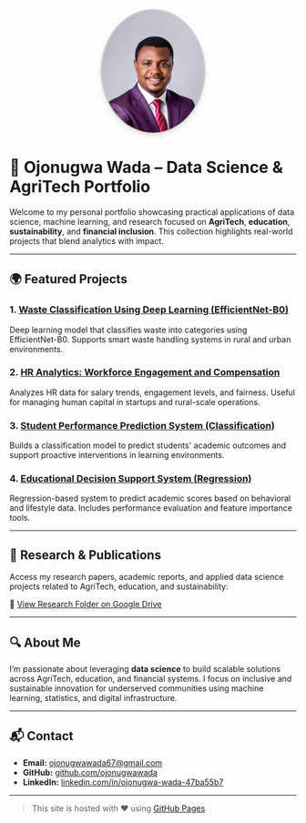 <p align="center">
  <img src="ojonugwa.jpg" alt="Ojonugwa Wada" width="180" style="border-radius: 50%; border: 2px solid #ccc; box-shadow: 0 4px 8px rgba(0,0,0,0.1);">
</p>

# 🧠 Ojonugwa Wada – Data Science & AgriTech Portfolio

Welcome to my personal portfolio showcasing practical applications of data science, machine learning, and research focused on **AgriTech**, **education**, **sustainability**, and **financial inclusion**. This collection highlights real-world projects that blend analytics with impact.

---

## 🌍 Featured Projects

### 1. [Waste Classification Using Deep Learning (EfficientNet-B0)](https://github.com/ojonugwawada/waste-classification-efficientnet)
Deep learning model that classifies waste into categories using EfficientNet-B0. Supports smart waste handling systems in rural and urban environments.

### 2. [HR Analytics: Workforce Engagement and Compensation](https://github.com/ojonugwawada/hr-engagement-performance-analysis)
Analyzes HR data for salary trends, engagement levels, and fairness. Useful for managing human capital in startups and rural-scale operations.

### 3. [Student Performance Prediction System (Classification)](https://github.com/ojonugwawada/student-performance-prediction-system)
Builds a classification model to predict students' academic outcomes and support proactive interventions in learning environments.

### 4. [Educational Decision Support System (Regression)](https://github.com/ojonugwawada/educational-decision-support-system)
Regression-based system to predict academic scores based on behavioral and lifestyle data. Includes performance evaluation and feature importance tools.

---

## 📄 Research & Publications

Access my research papers, academic reports, and applied data science projects related to AgriTech, education, and sustainability:

📂 [View Research Folder on Google Drive](https://drive.google.com/drive/folders/1vDd7Ap0YxlxNsPchmGP1xHMgB8uR_mUC?usp=drive_link)

---

## 🔍 About Me

I’m passionate about leveraging **data science** to build scalable solutions across AgriTech, education, and financial systems. I focus on inclusive and sustainable innovation for underserved communities using machine learning, statistics, and digital infrastructure.

---

## 📬 Contact

- **Email:** ojonugwawada67@gmail.com  
- **GitHub:** [github.com/ojonugwawada](https://github.com/ojonugwawada)  
- **LinkedIn:** [linkedin.com/in/ojonugwa-wada-47ba55b7](https://www.linkedin.com/in/ojonugwa-wada-47ba55b7)

---

> This site is hosted with ❤️ using [GitHub Pages](https://pages.github.com)
